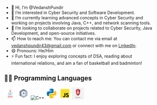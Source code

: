 - 👋 Hi, I’m @VedanshPundir
- 👀 I’m interested in Cyber Security and Software Development.
- 🌱 I’m currently learning advanced concepts in Cyber Security and working on projects involving Java, C++, and network scanning tools.
- 💞️ I’m looking to collaborate on projects related to Cyber Security, Java Development, and open-source initiatives.
- 📫 How to reach me: You can contact me via email at vedanshpundir43@gmail.com or connect with me on [LinkedIn](https://www.linkedin.com/in/vedansh-pundir-03129524a/).
- 😄 Pronouns: He/Him
- ⚡ Fun fact: I enjoy exploring concepts of DSA, reading about international relations, and am a fan of basketball and badminton!

## 🧑‍💻 Programming Languages

<p align="left">
  <img src="images/java.svg" alt="Java" width="40" height="40"/>
<img src="images/c.svg" alt="C" width="40" height="40"/>
<img src="images/c++.svg" alt="C++" width="40" height="40"/>
<img src="images/python.svg" alt="Java" width="40" height="40"/>
<img src="images/javascript.svg" alt="Java" width="40" height="40"/>
<img src="images/png-transparent-angular-js-full-logo-tech-companies.png" alt="Java" width="40" height="40"/>
</p>

<!---
VedanshPundir/VedanshPundir is a ✨ special ✨ repository because its `README.md` (this file) appears on your GitHub profile.
You can click the Preview link to take a look at your changes.
--->
